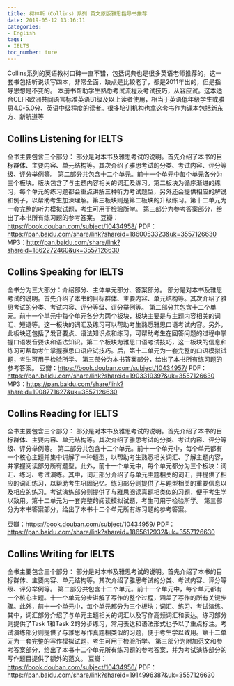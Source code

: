 ```yaml
---
title: 柯林斯（Collins）系列 英文原版雅思指导书推荐
date: 2019-05-12 13:16:11
categories:
- English
tags:
- IELTS
toc_number: ture 
---
```


Collins系列的英语教材口碑一直不错，包括词典也是很多英语老师推荐的，这一套书包括听说读写四本，非常全面，缺点是比较老了，都是2011年出的，但是指导思想是不变的。
本册书帮助学生熟悉考试流程及考试技巧，从容应试。这本适合CEFR欧洲共同语言标准英语B1级及以上读者使用，相当于英语低年级学生或雅思4.0-5.0分、英语中级程度的读者。很多培训机构也拿这套书作为课本包括新东方、新航道等

## Collins Listening for IELTS

全书主要包含三个部分：
部分是对本书及雅思考试的说明。首先介绍了本书的目标群体、主要内容、单元结构等。其次介绍了雅思考试的分类、考试内容、评分等级、评分举例等。
第二部分共包含十二个单元。前十一个单元中每个单元各分为三个板块。版块包含了与主题内容相关的词汇及练习。第二板块为循序渐进的练习，每个单元的练习题都会重点讲解三种听力考试题型，另外还会提供相应的解说和例子，以帮助考生加深理解。第三板块则是第二板块的升级练习。第十二单元为一套完整的听力模拟试题，考生可用于检验所学。
第三部分为参考答案部分，给出了本书所有练习题的参考答案。
豆瓣：https://book.douban.com/subject/10434958/
PDF：https://pan.baidu.com/share/link?shareid=1860053323&uk=3557126630
MP3：http://pan.baidu.com/share/link?shareid=1862272460&uk=3557126630

## Collins Speaking for IELTS

全书分为三大部分：介绍部分、主体单元部分、答案部分。
部分是对本书及雅思考试的说明。首先介绍了本书的目标群体、主要内容、单元结构等。其次介绍了雅思考试的分类、考试内容、评分等级、评分举例等。
第二部分共包含十二个单元。前十一个单元中每个单元各分为两个板块，板块主要是与主题内容相关的词汇、短语等。这一板块的词汇及练习可以帮助考生熟悉雅思口语考试内容。另外，此板块还包括了发音要点、语法知识点和练习，可帮助考生在回答问题的过程中掌握口语发音要诀和语法知识。第二个板块为雅思口语考试技巧，这一板块的信息和练习可帮助考生掌握雅思口语应试技巧。后，第十二单元为一套完整的口语模拟试题，考生可用于检验所学。
第三部分为本书答案部分，给出了本书所有练习题的参考答案。
豆瓣：https://book.douban.com/subject/10434957/
PDF：https://pan.baidu.com/share/link?shareid=1903319397&uk=3557126630
MP3：https://pan.baidu.com/share/link?shareid=1908771627&uk=3557126630


## Collins Reading for IELTS

全书主要包含三个部分：
部分是对本书及雅思考试的说明。首先介绍了本书的目标群体、主要内容、单元结构等。其次介绍了雅思考试的分类、考试内容、评分等级、评分举例等。
第二部分共包含十二个单元。前十一个单元中，每个单元都有一个核心主题并集中讲解了一种题型，以帮助考生熟悉相关词汇、了解主题内容，并掌握阅读部分所有题型。此外，前十一个单元中，每个单元都分为三个板块：词汇、练习、考试演练。其中，词汇部分介绍了与单元主题相关的词汇，并提供了相应的词汇练习，以帮助考生巩固记忆。练习部分则提供了与题型相关的重要信息以及相应的练习。考试演练部分则提供了与雅思阅读真题相类似的习题，便于考生学以致用。第十二单元为一套完整的阅读模拟试题，考生可用于检验所学。
第三部分为本书答案部分，给出了本书十二个单元所有练习题的参考答案。

豆瓣：https://book.douban.com/subject/10434959/
PDF：https://pan.baidu.com/share/link?shareid=1865612932&uk=3557126630

## Collins Writing for IELTS

全书主要包含三个部分：
部分是对本书及雅思考试的说明。首先介绍了本书的目标群体、主要内容、单元结构等。其次介绍了雅思考试的分类、考试内容、评分等级、评分举例等。
第二部分共包含十二个单元。前十一个单元中，每个单元都有一个核心主题。十一个单元分步讲解了写作的整个过程，涵盖了写作的所有关键步骤。此外，前十一个单元中，每个单元都分为三个板块：词汇、练习、考试演练。其中，词汇部分介绍了与单元主题相关的词汇以及写作高频词汇和表达。练习部分则提供了Task 1和Task 2的分步练习，常用表达和语法形式也予以了重点标注。考试演练部分则提供了与雅思写作真题相类似的习题，便于考生学以致用。第十二单元为一套完整的写作模拟试题，考生可用于检验所学。
第三部分为附加范文和参考答案部分，给出了本书十二个单元所有练习题的参考答案，并为考试演练部分的写作题目提供了额外的范文。
豆瓣：https://book.douban.com/subject/10434956/
PDF：https://pan.baidu.com/share/link?shareid=1914996387&uk=3557126630
